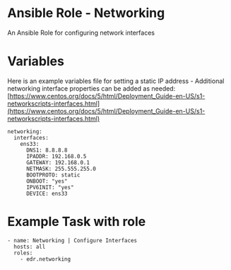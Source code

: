 # Ansible Role - Networking

An Ansible Role for configuring network interfaces

# Variables

Here is an example variables file for setting a static IP address - Additional networking interface properties can be added as needed: [https://www.centos.org/docs/5/html/Deployment_Guide-en-US/s1-networkscripts-interfaces.html](https://www.centos.org/docs/5/html/Deployment_Guide-en-US/s1-networkscripts-interfaces.html)

```
networking:
  interfaces:
    ens33:
      DNS1: 8.8.8.8
      IPADDR: 192.168.0.5
      GATEWAY: 192.168.0.1
      NETMASK: 255.555.255.0
      BOOTPROTO: static
      ONBOOT: "yes"
      IPV6INIT: "yes"
      DEVICE: ens33
```

# Example Task with role

```
- name: Networking | Configure Interfaces
  hosts: all
  roles:
    - edr.networking
```
